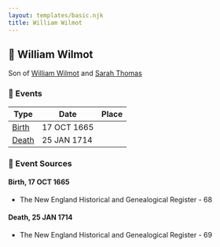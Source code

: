 ```yaml
---
layout: templates/basic.njk
title: William Wilmot
---
```

## 🔵 William Wilmot

Son of [William Wilmot](/people/4/47205976) and [Sarah Thomas](/people/2/28506175)

### 📆 Events

Type | Date | Place
------ | ------ | ------
[Birth](#event-event-2) | 17 OCT 1665 |
[Death](#event-event-3) | 25 JAN 1714 |

### 📰 Event Sources

#### <a id="event-event-2"></a> Birth, 17 OCT 1665
* The New England Historical and Genealogical Register  - 68

#### <a id="event-event-3"></a> Death, 25 JAN 1714
* The New England Historical and Genealogical Register  - 69